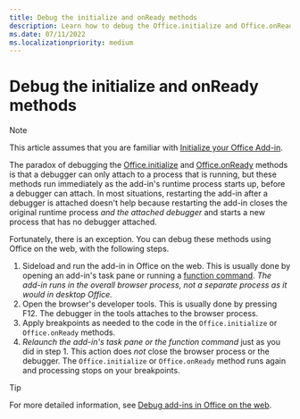 ```yaml
---
title: Debug the initialize and onReady methods
description: Learn how to debug the Office.initialize and Office.onReady methods.
ms.date: 07/11/2022
ms.localizationpriority: medium
---
```


# Debug the initialize and onReady methods

> [!NOTE]
> This article assumes that you are familiar with [Initialize your Office Add-in](../develop/initialize-add-in.md).

The paradox of debugging the [Office.initialize](/javascript/api/office#office-office-initialize-function(1)) and [Office.onReady](/javascript/api/office#office-office-onready-function(1)) methods is that a debugger can only attach to a process that is running, but these methods run immediately as the add-in's runtime process starts up, before a debugger can attach. In most situations, restarting the add-in after a debugger is attached doesn't help because restarting the add-in closes the original runtime process *and the attached debugger* and starts a new process that has no debugger attached.

Fortunately, there is an exception. You can debug these methods using Office on the web, with the following steps.

1. Sideload and run the add-in in Office on the web. This is usually done by opening an add-in's task pane or running a [function command](../design/add-in-commands.md#types-of-add-in-commands). *The add-in runs in the overall browser process, not a separate process as it would in desktop Office.*
1. Open the browser's developer tools. This is usually done by pressing F12. The debugger in the tools attaches to the browser process.
1. Apply breakpoints as needed to the code in the `Office.initialize` or `Office.onReady` methods.
1. *Relaunch the add-in's task pane or the function command* just as you did in step 1. This action does *not* close the browser process or the debugger. The `Office.initialize` or `Office.onReady` method runs again and processing stops on your breakpoints.

> [!TIP]
> For more detailed information, see [Debug add-ins in Office on the web](debug-add-ins-in-office-online.md). 
